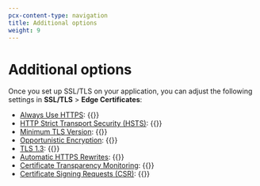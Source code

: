 ```yaml
---
pcx-content-type: navigation
title: Additional options
weight: 9
---
```


# Additional options

Once you set up SSL/TLS on your application, you can adjust the following settings in **SSL/TLS** > **Edge Certificates**:

*   [Always Use HTTPS](/ssl/always-use-https/): {{<render file="_always-use-https-definition.md">}}
*   [HTTP Strict Transport Security (HSTS)](/ssl/http-strict-transport-security/): {{<render file="_hsts-definition.md">}}
*   [Minimum TLS Version](/ssl/minimum-tls/): {{<render file="_minimum-tls-definition.md">}}
*   [Opportunistic Encryption](/ssl/opportunistic-encryption/): {{<render file="_opportunistic-encryption-definition.md">}}
*   [TLS 1.3](/ssl/tls-13/): {{<render file="_tls-13-definition.md">}}
*   [Automatic HTTPS Rewrites](/ssl/automatic-https-rewrites/): {{<render file="_automatic-https-rewrites-definition.md">}}
*   [Certificate Transparency Monitoring](/ssl/certificate-transparency-monitoring/): {{<render file="_cert-transparency-monitoring-definition.md">}}
*   [Certificate Signing Requests (CSR)](/ssl/certificate-signing-requests/): {{<render file="_csr-definition.md">}}
